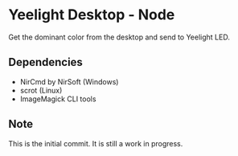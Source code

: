 # Yeelight Desktop - Node
Get the dominant color from the desktop and send to Yeelight LED.

## Dependencies
- NirCmd by NirSoft (Windows)
- scrot (Linux)
- ImageMagick CLI tools

## Note
This is the initial commit. It is still a work in progress.